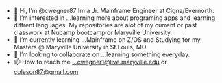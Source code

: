 - 👋 Hi, I’m @cwegner87 Im a Jr. Mainframe Engineer at Cigna/Evernorth.
- 👀 I’m interested in ...learning more about programing apps and learning diffrent languages. My repositories are alot of my current or past classwork at Nucamp bootcamp or Maryville University.
- 🌱 I’m currently learning ...Mainframe on Z/OS and Studying for my Masters @ Maryville University in St.Louis, MO.
- 💞️ I’m looking to collaborate on ...learning something everyday. 
- 📫 How to reach me ...cwegner1@live.maryville.edu or coleson87@gmail.com

<!---
cwegner87/cwegner87 is a ✨ special ✨ repository because its `README.md` (this file) appears on your GitHub profile.
You can click the Preview link to take a look at your changes.
--->
